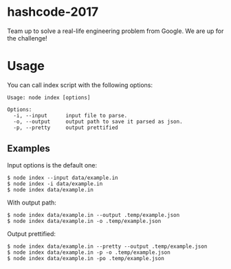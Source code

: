 # hashcode-2017
Team up to solve a real-life engineering problem from Google. We are up for the challenge!


# Usage

You can call index script with the following options:

```
Usage: node index [options]

Options:
  -i, --input      input file to parse.
  -o, --output     output path to save it parsed as json.
  -p, --pretty     output prettified

```

## Examples
Input options is the default one:

```
$ node index --input data/example.in
$ node index -i data/example.in
$ node index data/example.in
```

With output path:

```
$ node index data/example.in --output .temp/example.json
$ node index data/example.in -o .temp/example.json
```

Output prettified:

```
$ node index data/example.in --pretty --output .temp/example.json
$ node index data/example.in -p -o .temp/example.json
$ node index data/example.in -po .temp/example.json
```